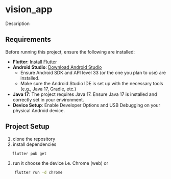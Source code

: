 # vision_app

Description

## Requirements

Before running this project, ensure the following are installed:

- **Flutter**: [Install Flutter](https://docs.flutter.dev/get-started/install)
- **Android Studio**: [Download Android Studio](https://developer.android.com/studio)
    - Ensure Android SDK and API level 33 (or the one you plan to use) are installed.
    - Make sure the Android Studio IDE is set up with the necessary tools (e.g., Java 17, Gradle, etc.)
- **Java 17**: The project requires Java 17. Ensure Java 17 is installed and correctly set in your environment.
- **Device Setup**: Enable Developer Options and USB Debugging on your physical Android device.

## Project Setup

1. clone the repository
2. install dependencies 
```bash
   flutter pub get
```
3. run it 
    choose the device i.e. Chrome (web) or
```bash
    flutter run -d chrome
```

